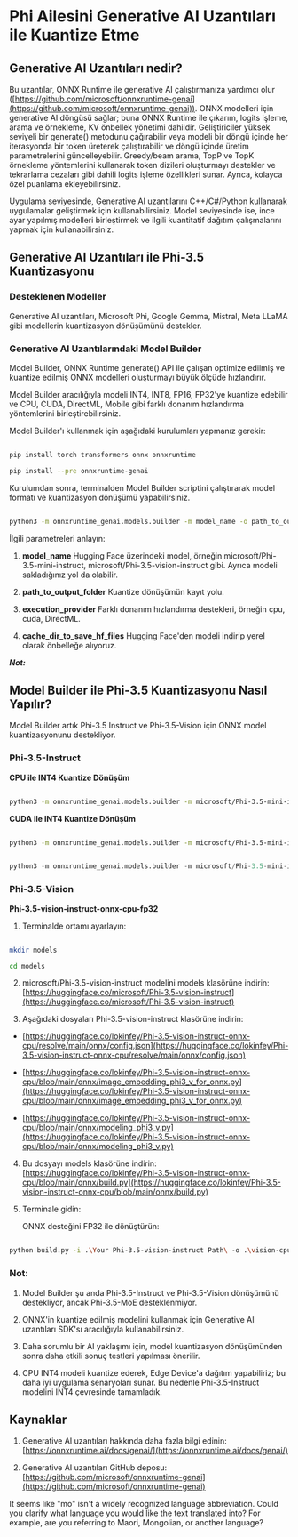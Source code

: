 <!--
CO_OP_TRANSLATOR_METADATA:
{
  "original_hash": "b96f9dc2389500e24a2c2c4debf30908",
  "translation_date": "2025-04-04T12:15:44+00:00",
  "source_file": "md\\01.Introduction\\04\\UsingORTGenAIQuantifyingPhi.md",
  "language_code": "mo"
}
-->
# **Phi Ailesini Generative AI Uzantıları ile Kuantize Etme**

## **Generative AI Uzantıları nedir?**

Bu uzantılar, ONNX Runtime ile generative AI çalıştırmanıza yardımcı olur ([https://github.com/microsoft/onnxruntime-genai](https://github.com/microsoft/onnxruntime-genai)). ONNX modelleri için generative AI döngüsü sağlar; buna ONNX Runtime ile çıkarım, logits işleme, arama ve örnekleme, KV önbellek yönetimi dahildir. Geliştiriciler yüksek seviyeli bir generate() metodunu çağırabilir veya modeli bir döngü içinde her iterasyonda bir token üreterek çalıştırabilir ve döngü içinde üretim parametrelerini güncelleyebilir. Greedy/beam arama, TopP ve TopK örnekleme yöntemlerini kullanarak token dizileri oluşturmayı destekler ve tekrarlama cezaları gibi dahili logits işleme özellikleri sunar. Ayrıca, kolayca özel puanlama ekleyebilirsiniz.

Uygulama seviyesinde, Generative AI uzantılarını C++/C#/Python kullanarak uygulamalar geliştirmek için kullanabilirsiniz. Model seviyesinde ise, ince ayar yapılmış modelleri birleştirmek ve ilgili kuantitatif dağıtım çalışmalarını yapmak için kullanabilirsiniz.

## **Generative AI Uzantıları ile Phi-3.5 Kuantizasyonu**

### **Desteklenen Modeller**

Generative AI uzantıları, Microsoft Phi, Google Gemma, Mistral, Meta LLaMA gibi modellerin kuantizasyon dönüşümünü destekler.

### **Generative AI Uzantılarındaki Model Builder**

Model Builder, ONNX Runtime generate() API ile çalışan optimize edilmiş ve kuantize edilmiş ONNX modelleri oluşturmayı büyük ölçüde hızlandırır.

Model Builder aracılığıyla modeli INT4, INT8, FP16, FP32'ye kuantize edebilir ve CPU, CUDA, DirectML, Mobile gibi farklı donanım hızlandırma yöntemlerini birleştirebilirsiniz.

Model Builder'ı kullanmak için aşağıdaki kurulumları yapmanız gerekir:

```bash

pip install torch transformers onnx onnxruntime

pip install --pre onnxruntime-genai

```

Kurulumdan sonra, terminalden Model Builder scriptini çalıştırarak model formatı ve kuantizasyon dönüşümü yapabilirsiniz.

```bash

python3 -m onnxruntime_genai.models.builder -m model_name -o path_to_output_folder -p precision -e execution_provider -c cache_dir_to_save_hf_files

```

İlgili parametreleri anlayın:

1. **model_name** Hugging Face üzerindeki model, örneğin microsoft/Phi-3.5-mini-instruct, microsoft/Phi-3.5-vision-instruct gibi. Ayrıca modeli sakladığınız yol da olabilir.

2. **path_to_output_folder** Kuantize dönüşümün kayıt yolu.

3. **execution_provider** Farklı donanım hızlandırma destekleri, örneğin cpu, cuda, DirectML.

4. **cache_dir_to_save_hf_files** Hugging Face'den modeli indirip yerel olarak önbelleğe alıyoruz.

***Not:***  

## **Model Builder ile Phi-3.5 Kuantizasyonu Nasıl Yapılır?**

Model Builder artık Phi-3.5 Instruct ve Phi-3.5-Vision için ONNX model kuantizasyonunu destekliyor.

### **Phi-3.5-Instruct**

**CPU ile INT4 Kuantize Dönüşüm**

```bash

python3 -m onnxruntime_genai.models.builder -m microsoft/Phi-3.5-mini-instruct  -o ./onnx-cpu -p int4 -e cpu -c ./Phi-3.5-mini-instruct

```

**CUDA ile INT4 Kuantize Dönüşüm**

```bash

python3 -m onnxruntime_genai.models.builder -m microsoft/Phi-3.5-mini-instruct  -o ./onnx-cpu -p int4 -e cuda -c ./Phi-3.5-mini-instruct

```

```python

python3 -m onnxruntime_genai.models.builder -m microsoft/Phi-3.5-mini-instruct  -o ./onnx-cpu -p int4 -e cuda -c ./Phi-3.5-mini-instruct

```

### **Phi-3.5-Vision**

**Phi-3.5-vision-instruct-onnx-cpu-fp32**

1. Terminalde ortamı ayarlayın:

```bash

mkdir models

cd models 

```

2. microsoft/Phi-3.5-vision-instruct modelini models klasörüne indirin:  
[https://huggingface.co/microsoft/Phi-3.5-vision-instruct](https://huggingface.co/microsoft/Phi-3.5-vision-instruct)

3. Aşağıdaki dosyaları Phi-3.5-vision-instruct klasörüne indirin:

- [https://huggingface.co/lokinfey/Phi-3.5-vision-instruct-onnx-cpu/resolve/main/onnx/config.json](https://huggingface.co/lokinfey/Phi-3.5-vision-instruct-onnx-cpu/resolve/main/onnx/config.json)

- [https://huggingface.co/lokinfey/Phi-3.5-vision-instruct-onnx-cpu/blob/main/onnx/image_embedding_phi3_v_for_onnx.py](https://huggingface.co/lokinfey/Phi-3.5-vision-instruct-onnx-cpu/blob/main/onnx/image_embedding_phi3_v_for_onnx.py)

- [https://huggingface.co/lokinfey/Phi-3.5-vision-instruct-onnx-cpu/blob/main/onnx/modeling_phi3_v.py](https://huggingface.co/lokinfey/Phi-3.5-vision-instruct-onnx-cpu/blob/main/onnx/modeling_phi3_v.py)

4. Bu dosyayı models klasörüne indirin:  
[https://huggingface.co/lokinfey/Phi-3.5-vision-instruct-onnx-cpu/blob/main/onnx/build.py](https://huggingface.co/lokinfey/Phi-3.5-vision-instruct-onnx-cpu/blob/main/onnx/build.py)

5. Terminale gidin:

    ONNX desteğini FP32 ile dönüştürün:

```bash

python build.py -i .\Your Phi-3.5-vision-instruct Path\ -o .\vision-cpu-fp32 -p f32 -e cpu

```

### **Not:**

1. Model Builder şu anda Phi-3.5-Instruct ve Phi-3.5-Vision dönüşümünü destekliyor, ancak Phi-3.5-MoE desteklenmiyor.

2. ONNX'in kuantize edilmiş modelini kullanmak için Generative AI uzantıları SDK'sı aracılığıyla kullanabilirsiniz.

3. Daha sorumlu bir AI yaklaşımı için, model kuantizasyon dönüşümünden sonra daha etkili sonuç testleri yapılması önerilir.

4. CPU INT4 modeli kuantize ederek, Edge Device'a dağıtım yapabiliriz; bu daha iyi uygulama senaryoları sunar. Bu nedenle Phi-3.5-Instruct modelini INT4 çevresinde tamamladık.

## **Kaynaklar**

1. Generative AI uzantıları hakkında daha fazla bilgi edinin:  
[https://onnxruntime.ai/docs/genai/](https://onnxruntime.ai/docs/genai/)

2. Generative AI uzantıları GitHub deposu:  
[https://github.com/microsoft/onnxruntime-genai](https://github.com/microsoft/onnxruntime-genai)

It seems like "mo" isn't a widely recognized language abbreviation. Could you clarify what language you would like the text translated into? For example, are you referring to Maori, Mongolian, or another language?